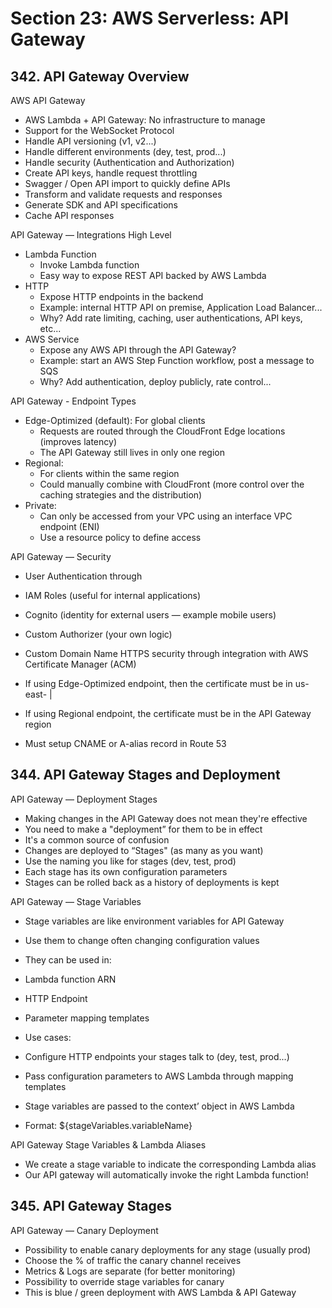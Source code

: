 # Section 23: AWS Serverless: API Gateway

## 342. API Gateway Overview

AWS API Gateway

- AWS Lambda + API Gateway: No infrastructure to manage
- Support for the WebSocket Protocol
- Handle API versioning (v1, v2...)
- Handle different environments (dey, test, prod...)
- Handle security (Authentication and Authorization)
- Create API keys, handle request throttling
- Swagger / Open API import to quickly define APIs
- Transform and validate requests and responses
- Generate SDK and API specifications
- Cache API responses

API Gateway — Integrations High Level

- Lambda Function
    - Invoke Lambda function
    - Easy way to expose REST API backed by AWS Lambda
- HTTP
    - Expose HTTP endpoints in the backend
    - Example: internal HTTP API on premise, Application Load Balancer...
    - Why? Add rate limiting, caching, user authentications, API keys, etc...
- AWS Service
    - Expose any AWS API through the API Gateway?
    - Example: start an AWS Step Function workflow, post a message to SQS
    - Why? Add authentication, deploy publicly, rate control...

API Gateway - Endpoint Types

- Edge-Optimized (default): For global clients
    - Requests are routed through the CloudFront Edge locations (improves latency)
    - The API Gateway still lives in only one region
- Regional:
    - For clients within the same region
    - Could manually combine with CloudFront (more control over the caching strategies and the distribution)
- Private:
    - Can only be accessed from your VPC using an interface VPC endpoint (ENI)
    - Use a resource policy to define access

API Gateway — Security

- User Authentication through
 - IAM Roles (useful for internal applications)
 - Cognito (identity for external users — example mobile users)
 - Custom Authorizer (your own logic)

- Custom Domain Name HTTPS security through integration with AWS Certificate Manager (ACM)
 - If using Edge-Optimized endpoint, then the certificate must be in us-east- |
 - If using Regional endpoint, the certificate must be in the API Gateway region
 - Must setup CNAME or A-alias record in Route 53

## 344. API Gateway Stages and Deployment

API Gateway — Deployment Stages

- Making changes in the API Gateway does not mean they're effective
- You need to make a "deployment” for them to be in effect
- It's a common source of confusion
- Changes are deployed to “Stages" (as many as you want)
- Use the naming you like for stages (dev, test, prod)
- Each stage has its own configuration parameters
- Stages can be rolled back as a history of deployments is kept

API Gateway — Stage Variables

- Stage variables are like environment variables for API Gateway
- Use them to change often changing configuration values
- They can be used in:
 - Lambda function ARN
 - HTTP Endpoint
 - Parameter mapping templates

- Use cases:
 - Configure HTTP endpoints your stages talk to (dey, test, prod...)
 - Pass configuration parameters to AWS Lambda through mapping templates

- Stage variables are passed to the context’ object in AWS Lambda
- Format: ${stageVariables.variableName}

API Gateway Stage Variables & Lambda Aliases

- We create a stage variable to indicate the corresponding Lambda alias
- Our API gateway will automatically invoke the right Lambda function!

## 345. API Gateway Stages 
 
API Gateway — Canary Deployment

- Possibility to enable canary deployments for any stage (usually prod)
- Choose the % of traffic the canary channel receives
- Metrics & Logs are separate (for better monitoring)
- Possibility to override stage variables for canary
- This is blue / green deployment with AWS Lambda & API Gateway


